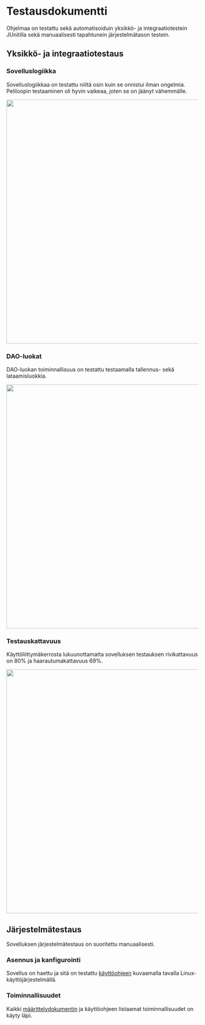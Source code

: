# Testausdokumentti

Ohjelmaa on testattu sekä automatisoiduin yksikkö- ja integraatiotestein JUnitilla sekä manuaalisesti tapahtunein järjestelmätason testein.

## Yksikkö- ja integraatiotestaus

### Sovelluslogiikka

Sovelluslogiikkaa on testattu niiltä osin kuin se onnistui ilman ongelmia. Peliloopin testaaminen oli hyvin vaikeaa, joten se on jäänyt vähemmälle.

<img src="https://raw.githubusercontent.com/Mustekala/otm-harjoitustyo/master/GravitySimulator/dokumentaatio/kuvat/testaus_domain.png" width="640">

### DAO-luokat

DAO-luokan toiminnallisuus on testattu testaamalla tallennus- sekä lataamisluokkia.

<img src="https://raw.githubusercontent.com/Mustekala/otm-harjoitustyo/master/GravitySimulator/dokumentaatio/kuvat/testaus_dao.png" width="640">

### Testauskattavuus

Käyttöliittymäkerrosta lukuunottamatta sovelluksen testauksen rivikattavuus on 80% ja haarautumakattavuus 69%.

<img src="https://raw.githubusercontent.com/Mustekala/otm-harjoitustyo/master/GravitySimulator/dokumentaatio/kuvat/testaus_kaikki.png" width="640">

## Järjestelmätestaus

Sovelluksen järjestelmätestaus on suoritettu manuaalisesti.

### Asennus ja kanfigurointi

Sovellus on haettu ja sitä on testattu [käyttöohjeen](https://raw.githubusercontent.com/Mustekala/otm-harjoitustyo/master/GravitySimulator/dokumentaatio/kayttoohje.md) kuvaamalla tavalla Linux-käyttöjärjestelmällä.

### Toiminnallisuudet

Kaikki [määrittelydokumentin](https://raw.githubusercontent.com/Mustekala/otm-harjoitustyo/master/GravitySimulator/dokumentaatio/vaatimusmaarittely) ja käyttöohjeen listaamat toiminnallisuudet on käyty läpi.


